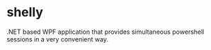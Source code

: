 # shelly
.NET based WPF application that provides simultaneous powershell sessions in a very convenient way. 
